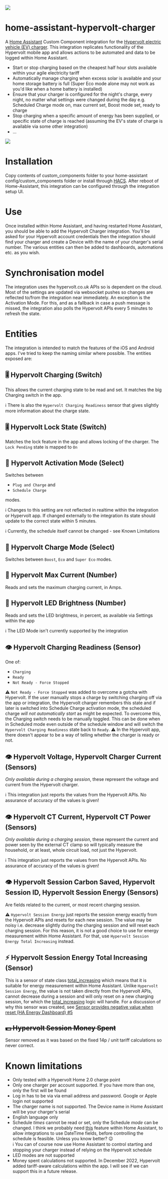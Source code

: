 ![](https://img.shields.io/github/v/release/gndean/home-assistant-hypervolt-charger?include_prereleases)

# home-assistant-hypervolt-charger

A [Home Assistant](https://www.home-assistant.io/) Custom Component integration for the [Hypervolt electric vehicle (EV) charger](https://hypervolt.co.uk/). This integration replicates functionality of the Hypervolt mobile app and allows actions to be automated and data to be logged within Home Assistant.

- Start or stop charging based on the cheapest half hour slots available within your agile electricity tariff
- Automatically manage charging when excess solar is available and your home storage battery is full (Super Eco mode alone may not work as you'd like when a home battery is installed)
- Ensure that your charger is configured for the night's charge, every night, no matter what settings were changed during the day e.g. Scheduled Charge mode on, max current set, Boost mode set, ready to charge
- Stop charging when a specific amount of energy has been supplied, or specific state of charge is reached (assuming the EV's state of charge is available via some other integration)
- ...

![](demo.gif)

# Installation

Copy contents of custom_components folder to your home-assistant config/custom_components folder or install through [HACS](https://hacs.xyz/). After reboot of Home-Assistant, this integration can be configured through the integration setup UI.

# Use

Once installed within Home Assistant, and having restarted Home Assistant, you should be able to add the Hypervolt Charger integration. You'll be asked for your Hypervolt account credentials then the integration should find your charger and create a Device with the name of your charger's serial number. The various entities can then be added to dashboards, automations etc. as you wish.

# Synchronisation model

The integration uses the hypervolt.co.uk APIs so is dependent on the cloud. Most of the settings are updated via websocket pushes so changes are reflected to/from the integration near immediately. An exception is the Activation Mode. For this, and as a fallback in case a push message is missed, the integration also polls the Hypervolt APIs every 5 minutes to refresh the state.

# Entities

The integration is intended to match the features of the iOS and Android apps. I've tried to keep the naming similar where possible. The entities exposed are:

## 🎚️ Hypervolt Charging (Switch)

This allows the current charging state to be read and set. It matches the big Charging switch in the app.

ℹ️ There is also the `Hypervolt Charging Readiness` sensor that gives slightly more information about the charge state.

## 🎚️ Hypervolt Lock State (Switch)

Matches the lock feature in the app and allows locking of the charger. The `Lock Pending` state is mapped to `On`

## 🔽 Hypervolt Activation Mode (Select)

Switches between 
* `Plug and Charge` and 
* `Schedule Charge` 

modes.

ℹ️ Changes to this setting are not reflected in realtime within the integration or Hypervolt app. If changed externally to the integration its state should update to the correct state within 5 minutes.

ℹ️ Currently, the schedule itself cannot be changed - see Known Limitations

## 🔽 Hypervolt Charge Mode (Select)

Switches between `Boost`, `Eco` and `Super Eco` modes.

## 🔢 Hypervolt Max Current (Number)

Reads and sets the maximum charging current, in Amps.

## 🔢 Hypervolt LED Brightness (Number)

Reads and sets the LED brightness, in percent, as available via Settings within the app

ℹ️ The LED Mode isn't currently supported by the integration

## 👁 Hypervolt Charging Readiness (Sensor)

One of: 
* `Charging`
* `Ready`
* `Not Ready - Force Stopped`

⚠️ `Not Ready - Force Stopped` was added to overcome a gotcha with Hypervolt. If the user manually stops a charge by switching charging off via the app or integration, the Hypervolt charger remembers this state and if later is switched into Schedule Charge activation mode, the scheduled charge _will not automatically start_ as might be expected. To overcome this, the Charging switch needs to be manually toggled. This can be done when in Scheduled mode even outside of the schedule window and will switch the `Hypervolt Charging Readiness` state back to `Ready`. ⚠️ In the Hypervolt app, there doesn't appear to be a way of telling whether the charger is ready or not.

## 👁 Hypervolt Voltage, Hypervolt Charger Current (Sensors)

_Only available during a charging session_, these represent the voltage and current from the Hypervolt charger.

ℹ️ This integration just reports the values from the Hypervolt APIs. No assurance of accuracy of the values is given!

## 👁 Hypervolt CT Current, Hypervolt CT Power (Sensors) 

_Only available during a charging session_, these represent the current and power seen by the external CT clamp so will typically measure the household, or at least, whole circuit load, not just the Hypervolt.

ℹ️ This integration just reports the values from the Hypervolt APIs. No assurance of accuracy of the values is given!

## 👁 Hypervolt Session Carbon Saved, Hypervolt Session ID, Hypervolt Session Energy (Sensors)

Are fields related to the current, or most recent charging session.

⚠️ `Hypervolt Session Energy` just reports the session energy exactly from the Hypervolt APIs and resets for each new session. The value may be noisy i.e. decrease slightly during the charging session and will reset each charging session. For this reason, it is not a good choice to use for energy measurement within Home Assistant. For that, use `Hypervolt Session Energy Total Increasing` instead.

## ⚡️ Hypervolt Session Energy Total Increasing (Sensor)

This is a sensor of state class [total_increasing](https://developers.home-assistant.io/blog/2021/08/16/state_class_total/) which means that it is suitable for energy measurement within Home Assistant. Unlike `Hypervolt Session Energy`, the value is not taken directly from the Hypervolt APIs, cannot decrease during a session and will only reset on a new charging session, for which the [total_increasing](https://developers.home-assistant.io/blog/2021/08/16/state_class_total/) logic will handle. For a discussion of why this sensor was created, see [Sensor provides negative value when reset (HA Energy Dashboard) #5](https://github.com/gndean/home-assistant-hypervolt-charger/issues/5)

## ~~💵 Hypervolt Session Money Spent~~ 

Sensor removed as it was based on the fixed 14p / unit tariff calculations so never correct.

# Known limitations

- Only tested with a Hypervolt Home 2.0 charge point
- Only one charger per account supported. If you have more than one, only the first will be found
- Log in has to be via via email address and password. Google or Apple login not supported
- The charger name is not supported. The Device name in Home Assistant will be your charger's serial
- English language only
- Schedule _times_ cannot be read or set, only the Schedule _mode_ can be changed. I think we probably need [this](https://github.com/home-assistant/core/pull/81943) feature within Home Assistant, to allow integrations to use DateTime fields, before controlling the schedule is feasible. Unless you know better? 😉\
  ℹ️ You can of course now use Home Assistant to control starting and stopping your charger instead of relying on the Hypervolt schedule
- LED modes are not supported
- Money spent calculations not supported. In December 2022, Hypervolt added  tariff-aware calculations within the app. I will see if we can support this in a future release.